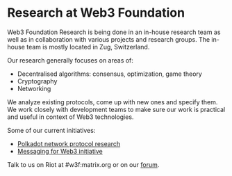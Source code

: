 # Research at Web3 Foundation

Web3 Foundation Research is being done in an in-house research team as well as in collaboration with various projects and research groups. The in-house team is mostly located in Zug, Switzerland.

Our research generally focuses on areas of:  
- Decentralised algorithms: consensus, optimization, game theory  
- Cryptography  
- Networking  

We analyze existing protocols, come up with new ones and specify them. We work closely with development teams to make sure our work is practical and useful in context of Web3 technologies.

Some of our current initiatives:  
- [Polkadot network protocol research](polkadot)  
- [Messaging for Web3 initiative](https://github.com/w3f/messaging)  

Talk to us on Riot at #w3f:matrix.org or on our [forum](https://forum.web3.foundation/).
